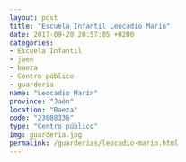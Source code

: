 ```yaml
---
layout: post
title: "Escuela Infantil Leocadio Marín"
date: 2017-09-20 20:57:05 +0200
categories:
- Escuela Infantil
- jaen
- baeza
- Centro público
- guarderia
name: "Leocadio Marín"
province: "Jaén"
location: "Baeza"
code: "23008336"
type: "Centro público"
img: guarderia.jpg
permalink: /guarderias/leocadio-marin.html
---
```

